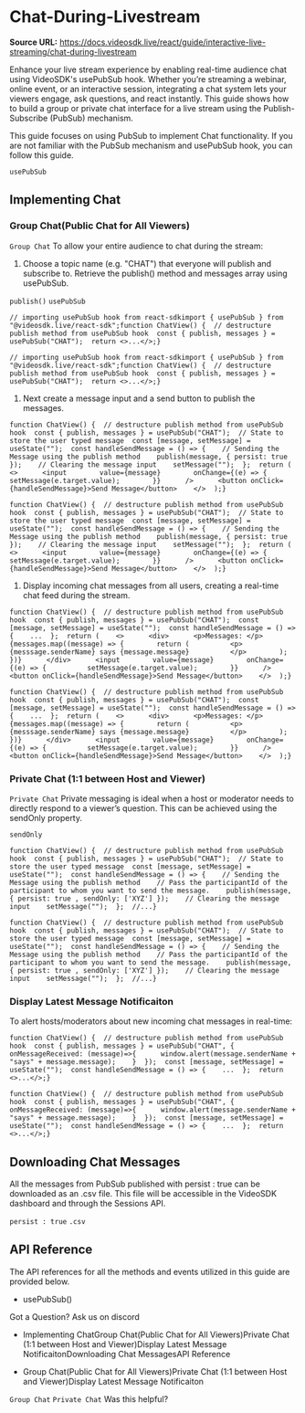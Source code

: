 # Chat-During-Livestream

**Source URL:** https://docs.videosdk.live/react/guide/interactive-live-streaming/chat-during-livestream

Enhance your live stream experience by enabling real-time audience chat using VideoSDK's usePubSub hook. Whether you’re streaming a webinar, online event, or an interactive session, integrating a chat system lets your viewers engage, ask questions, and react instantly. This guide shows how to build a group or private chat interface for a live stream using the Publish-Subscribe (PubSub) mechanism.

This guide focuses on using PubSub to implement Chat functionality. If you are not familiar with the PubSub mechanism and usePubSub hook, you can follow this guide.

`usePubSub`
## Implementing Chat​

### Group Chat(Public Chat for All Viewers)​

`Group Chat`
To allow your entire audience to chat during the stream:

1. Choose a topic name (e.g. "CHAT") that everyone will publish and subscribe to. Retrieve the publish() method and messages array using usePubSub.

`publish()`
`usePubSub`
```
// importing usePubSub hook from react-sdkimport { usePubSub } from "@videosdk.live/react-sdk";function ChatView() {  // destructure publish method from usePubSub hook  const { publish, messages } = usePubSub("CHAT");  return <>...</>;}
```

`// importing usePubSub hook from react-sdkimport { usePubSub } from "@videosdk.live/react-sdk";function ChatView() {  // destructure publish method from usePubSub hook  const { publish, messages } = usePubSub("CHAT");  return <>...</>;}`
1. Next create a message input and a send button to publish the messages.

```
function ChatView() {  // destructure publish method from usePubSub hook  const { publish, messages } = usePubSub("CHAT");  // State to store the user typed message  const [message, setMessage] = useState("");  const handleSendMessage = () => {    // Sending the Message using the publish method    publish(message, { persist: true });    // Clearing the message input    setMessage("");  };  return (    <>      <input        value={message}        onChange={(e) => {          setMessage(e.target.value);        }}      />      <button onClick={handleSendMessage}>Send Message</button>    </>  );}
```

`function ChatView() {  // destructure publish method from usePubSub hook  const { publish, messages } = usePubSub("CHAT");  // State to store the user typed message  const [message, setMessage] = useState("");  const handleSendMessage = () => {    // Sending the Message using the publish method    publish(message, { persist: true });    // Clearing the message input    setMessage("");  };  return (    <>      <input        value={message}        onChange={(e) => {          setMessage(e.target.value);        }}      />      <button onClick={handleSendMessage}>Send Message</button>    </>  );}`
1. Display incoming chat messages from all users, creating a real-time chat feed during the stream.

```
function ChatView() {  // destructure publish method from usePubSub hook  const { publish, messages } = usePubSub("CHAT");  const [message, setMessage] = useState("");  const handleSendMessage = () => {    ...  };  return (    <>      <div>      <p>Messages: </p>      {messages.map((message) => {        return (          <p>            {messsage.senderName} says {message.message}          </p>        );      })}      </div>      <input        value={message}        onChange={(e) => {          setMessage(e.target.value);        }}      />      <button onClick={handleSendMessage}>Send Message</button>    </>  );}
```

`function ChatView() {  // destructure publish method from usePubSub hook  const { publish, messages } = usePubSub("CHAT");  const [message, setMessage] = useState("");  const handleSendMessage = () => {    ...  };  return (    <>      <div>      <p>Messages: </p>      {messages.map((message) => {        return (          <p>            {messsage.senderName} says {message.message}          </p>        );      })}      </div>      <input        value={message}        onChange={(e) => {          setMessage(e.target.value);        }}      />      <button onClick={handleSendMessage}>Send Message</button>    </>  );}`
### Private Chat (1:1 between Host and Viewer)​

`Private Chat`
Private messaging is ideal when a host or moderator needs to directly respond to a viewer’s question. This can be achieved using the sendOnly property.

`sendOnly`
```
function ChatView() {  // destructure publish method from usePubSub hook  const { publish, messages } = usePubSub("CHAT");  // State to store the user typed message  const [message, setMessage] = useState("");  const handleSendMessage = () => {    // Sending the Message using the publish method    // Pass the participantId of the participant to whom you want to send the message.    publish(message, { persist: true , sendOnly: ['XYZ'] });    // Clearing the message input    setMessage("");  };  //...}
```

`function ChatView() {  // destructure publish method from usePubSub hook  const { publish, messages } = usePubSub("CHAT");  // State to store the user typed message  const [message, setMessage] = useState("");  const handleSendMessage = () => {    // Sending the Message using the publish method    // Pass the participantId of the participant to whom you want to send the message.    publish(message, { persist: true , sendOnly: ['XYZ'] });    // Clearing the message input    setMessage("");  };  //...}`
### Display Latest Message Notificaiton​

To alert hosts/moderators about new incoming chat messages in real-time:

```
function ChatView() {  // destructure publish method from usePubSub hook  const { publish, messages } = usePubSub("CHAT", {    onMessageReceived: (message)=>{      window.alert(message.senderName + "says" + message.message);    }  });  const [message, setMessage] = useState("");  const handleSendMessage = () => {    ...  };  return <>...</>;}
```

`function ChatView() {  // destructure publish method from usePubSub hook  const { publish, messages } = usePubSub("CHAT", {    onMessageReceived: (message)=>{      window.alert(message.senderName + "says" + message.message);    }  });  const [message, setMessage] = useState("");  const handleSendMessage = () => {    ...  };  return <>...</>;}`
## Downloading Chat Messages​

All the messages from PubSub published with persist : true can be downloaded as an .csv file. This file will be accessible in the VideoSDK dashboard and through the Sessions API.

`persist : true`
`.csv`
## API Reference​

The API references for all the methods and events utilized in this guide are provided below.

- usePubSub()

Got a Question? Ask us on discord

- Implementing ChatGroup Chat(Public Chat for All Viewers)Private Chat (1:1 between Host and Viewer)Display Latest Message NotificaitonDownloading Chat MessagesAPI Reference

- Group Chat(Public Chat for All Viewers)Private Chat (1:1 between Host and Viewer)Display Latest Message Notificaiton

`Group Chat`
`Private Chat`
Was this helpful?
